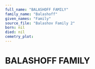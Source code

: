 ```yaml
---
full_name: "BALASHOFF FAMILY"
family_name: "Balashoff"
given_names: "Family"
source_file: "Balashov Family 2"
born: nil
died: nil
cemetry_plot: 
---
```

# BALASHOFF FAMILY

